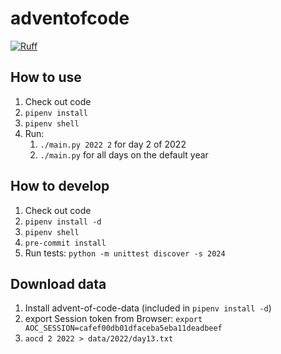 # adventofcode

[![Ruff](https://img.shields.io/endpoint?url=https://raw.githubusercontent.com/astral-sh/ruff/main/assets/badge/v2.json)](https://github.com/astral-sh/ruff)

## How to use

1. Check out code
2. `pipenv install`
3. `pipenv shell`
4. Run:
    1. `./main.py 2022 2` for day 2 of 2022
    2. `./main.py` for all days on the default year

## How to develop

1. Check out code
2. `pipenv install -d`
3. `pipenv shell`
4. `pre-commit install`
5. Run tests: `python -m unittest discover -s 2024`


## Download data

1. Install advent-of-code-data (included in `pipenv install -d`)
2. export Session token from Browser: `export AOC_SESSION=cafef00db01dfaceba5eba11deadbeef`
3. `aocd 2 2022 > data/2022/day13.txt`

